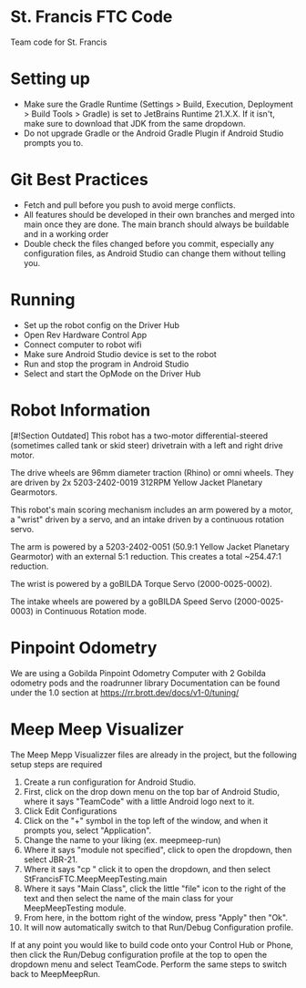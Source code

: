 # St. Francis FTC Code

Team code for St. Francis

# Setting up

-   Make sure the Gradle Runtime (Settings > Build, Execution, Deployment >
    Build Tools > Gradle) is set to JetBrains Runtime 21.X.X. If it isn't, make
    sure to download that JDK from the same dropdown.
-   Do not upgrade Gradle or the Android Gradle Plugin if Android Studio prompts
    you to.

# Git Best Practices

-   Fetch and pull before you push to avoid merge conflicts.
-   All features should be developed in their own branches and merged into main
    once they are done. The main branch should always be buildable and in a
    working order
-   Double check the files changed before you commit, especially any
    configuration files, as Android Studio can change them without telling you.

# Running

-   Set up the robot config on the Driver Hub
-   Open Rev Hardware Control App
-   Connect computer to robot wifi
-   Make sure Android Studio device is set to the robot
-   Run and stop the program in Android Studio
-   Select and start the OpMode on the Driver Hub

# Robot Information

[#!Section Outdated]
This robot has a two-motor differential-steered (sometimes called tank or skid steer) drivetrain
with a left and right drive motor.

The drive wheels are 96mm diameter traction (Rhino) or omni wheels.
They are driven by 2x 5203-2402-0019 312RPM Yellow Jacket Planetary Gearmotors.

This robot's main scoring mechanism includes an arm powered by a motor, a "wrist" driven
by a servo, and an intake driven by a continuous rotation servo.

The arm is powered by a 5203-2402-0051 (50.9:1 Yellow Jacket Planetary Gearmotor) with an
external 5:1 reduction. This creates a total ~254.47:1 reduction.

The wrist is powered by a goBILDA Torque Servo (2000-0025-0002).

The intake wheels are powered by a goBILDA Speed Servo (2000-0025-0003) in Continuous Rotation mode.


# Pinpoint Odometry 
We are using a Gobilda Pinpoint Odometry Computer with 2 Gobilda odometry pods and the roadrunner library 
Documentation can be found under the 1.0 section at https://rr.brott.dev/docs/v1-0/tuning/


# Meep Meep Visualizer 
The Meep Mepp Visualizzer files are already in the project, but the following setup steps are required 

 
1.   Create a run configuration for Android Studio.
2.   First, click on the drop down menu on the top bar of Android Studio, where it says "TeamCode" with a little Android logo next to it.
3.   Click Edit Configurations
4.   Click on the "+" symbol in the top left of the window, and when it prompts you, select "Application".
5.   Change the name to your liking (ex. meepmeep-run)
6.   Where it says "module not specified", click to open the dropdown, then select JBR-21.
7.   Where it says "cp " click it to open the dropdown, and then select StFrancisFTC.MeepMeepTesting.main
8.   Where it says "Main Class", click the little "file" icon to the right of the text and then select the name of the main class for your MeepMeepTesting module.
9.   From here, in the bottom right of the window, press "Apply" then "Ok".
10.   It will now automatically switch to that Run/Debug Configuration profile.
    

If at any point you would like to build code onto your Control Hub or Phone, then click the Run/Debug configuration profile at the top to open the dropdown menu and select TeamCode. Perform the same steps to switch back to MeepMeepRun.

